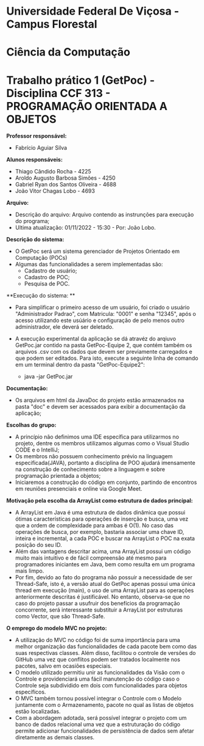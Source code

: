 # Universidade Federal De Viçosa - Campus Florestal
# Ciência da Computação
# Trabalho prático 1 (GetPoc) - Disciplina CCF 313 - PROGRAMAÇÃO ORIENTADA A OBJETOS

**Professor responsável:** 

  - Fabrício Aguiar Silva
    
**Alunos responsáveis:**

  - Thiago Cândido Rocha - 4225 
  - Aroldo Augusto Barbosa Simões - 4250
  - Gabriel Ryan dos Santos Oliveira - 4688
  - João Vitor Chagas Lobo - 4693

**Arquivo:**

  - Descrição do arquivo: Arquivo contendo as instrunções para execução do programa;
  - Ultima atualização: 01/11/2022 - 15:30 - Por: João Lobo.

**Descrição do sistema:**

  - O GetPoc será um sistema gerenciador de Projetos Orientado em Computação (POCs)
  - Algumas das funcionalidades a serem implementadas são:
      - Cadastro de usuário;
      - Cadastro de POC;
      - Pesquisa de POC.

**Execução do sistema: **

  - Para simplificar o primeiro acesso de um usuário, foi criado o usuário "Administrador Padrao", com Matricula: "0001" e senha "12345", após o acesso utilizando este usúário e configuração de pelo menos outro administrador, ele deverá ser deletado.
  - A execução experimental da aplicação se dá atravéz do arqiuvo GetPoc.jar contido na pasta GetPoc-Equipe 2, que contém também os arquivos .csv com os dados que devem ser previamente carregados e que podem ser editados. Para isto, execute a seguinte linha de comando em um terminal dentro da pasta "GetPoc-Equipe2": 
    
    - java -jar GetPoc.jar 

**Documentação:**

  - Os arquivos em html da JavaDoc do projeto estão armazenados na pasta "doc" e devem ser acessados para exibir a documentação da aplicação;

**Escolhas do grupo:**

  - A princípio não definimos uma IDE específica para utilizarmos no projeto, dentre os membros utilizamos algumas como o Visual Studio CODE e o IntelliJ;
  - Os membros não possuem conhecimento prévio na linguagem especificada(JAVA), portanto a disciplina de POO ajudará imensamente na construção de conhecimento sobre a linguagem e sobre programação prientada a objetos;
  - Iniciaremos a construção do código em conjunto, partindo de encontros em reuniões presenciais e online via Google Meet.
    
**Motivação pela escolha da ArrayList como estrutura de dados principal:**

  - A ArrayList em Java é uma estrutura de dados dinâmica que possui ótimas características para operações de inserção e busca, uma vez que a ordem de complexidade para ambas é O(1). No caso das operações de busca, por exemplo, bastaria associar uma chave ID, inteira e incremental, a cada POC e buscar na ArrayList o POC na exata posição do seu ID.
  - Além das vantagens descritar acima, uma ArrayList possui um código muito mais intuitivo e de fácil compreensão até mesmo para programadores iniciantes em Java, bem como resulta em um programa mais limpo.
  - Por fim, devido ao fato do programa não possuir a necessidade de ser Thread-Safe, isto é, a versão atual do GetPoc apenas possui uma única thread em execução (main), o uso de uma ArrayList para as operações anteriormente descritas é justificável. No entanto, observa-se que no caso do projeto passar a usufruir dos benefícios da programação concorrente, será interessante substituir a ArrayList por estruturas como Vector, que são Thread-Safe. 
    
**O emprego do modelo MVC no projeto:**

  - A utilização do MVC no código foi de suma importância para uma melhor organização das funcionalidades de cada pacote bem como das suas respectivas classes. Além disso, facilitou o controle de versões do GitHub uma vez que conflitos podem ser tratados localmente nos pacotes, salvo em ocasiões especiais.
  - O modelo utilizado permitiu unir as funcionalidades da Visão com o Controle e providenciará uma fácil manutenção do código caso o Controle seja subdividido em dois com funcionalidades para objetos específicos.
  - O MVC também tornou possível integrar o Controle com o Modelo juntamente com o Armazenamento, pacote no qual as listas de objetos estão localizadas.
  - Com a abordagem adotada, será possível integrar o projeto com um banco de dados relacional uma vez que a estruturação do código permite adicionar funcionalidades de persistência de dados sem afetar diretamente as demais classes.
